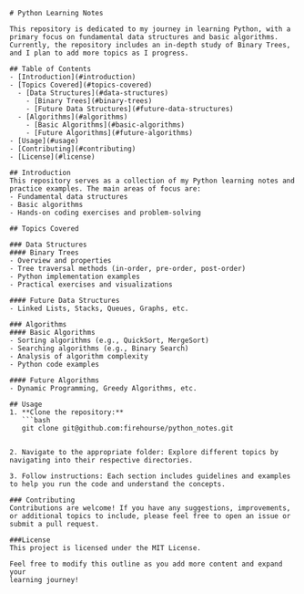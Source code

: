 ```
# Python Learning Notes

This repository is dedicated to my journey in learning Python, with a primary focus on fundamental data structures and basic algorithms. Currently, the repository includes an in-depth study of Binary Trees, and I plan to add more topics as I progress.

## Table of Contents
- [Introduction](#introduction)
- [Topics Covered](#topics-covered)
  - [Data Structures](#data-structures)
    - [Binary Trees](#binary-trees)
    - [Future Data Structures](#future-data-structures)
  - [Algorithms](#algorithms)
    - [Basic Algorithms](#basic-algorithms)
    - [Future Algorithms](#future-algorithms)
- [Usage](#usage)
- [Contributing](#contributing)
- [License](#license)

## Introduction
This repository serves as a collection of my Python learning notes and practice examples. The main areas of focus are:
- Fundamental data structures
- Basic algorithms
- Hands-on coding exercises and problem-solving

## Topics Covered

### Data Structures
#### Binary Trees
- Overview and properties
- Tree traversal methods (in-order, pre-order, post-order)
- Python implementation examples
- Practical exercises and visualizations

#### Future Data Structures
- Linked Lists, Stacks, Queues, Graphs, etc.

### Algorithms
#### Basic Algorithms
- Sorting algorithms (e.g., QuickSort, MergeSort)
- Searching algorithms (e.g., Binary Search)
- Analysis of algorithm complexity
- Python code examples

#### Future Algorithms
- Dynamic Programming, Greedy Algorithms, etc.

## Usage
1. **Clone the repository:**
   ```bash
   git clone git@github.com:firehourse/python_notes.git


2. Navigate to the appropriate folder: Explore different topics by navigating into their respective directories.

3. Follow instructions: Each section includes guidelines and examples to help you run the code and understand the concepts.

### Contributing
Contributions are welcome! If you have any suggestions, improvements, or additional topics to include, please feel free to open an issue or submit a pull request.

###License
This project is licensed under the MIT License.

Feel free to modify this outline as you add more content and expand your 
learning journey!
```